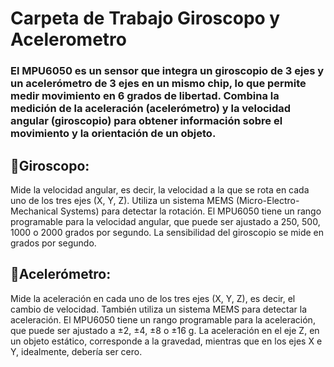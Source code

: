 # Carpeta de Trabajo Giroscopo y Acelerometro

### El MPU6050 es un sensor que integra un giroscopio de 3 ejes y un acelerómetro de 3 ejes en un mismo chip, lo que permite medir movimiento en 6 grados de libertad. Combina la medición de la aceleración (acelerómetro) y la velocidad angular (giroscopio) para obtener información sobre el movimiento y la orientación de un objeto. 

## 🧭Giroscopo:
 Mide la velocidad angular, es decir, la velocidad a la que se rota en cada uno de los tres ejes (X, Y, Z). Utiliza un sistema MEMS (Micro-Electro-Mechanical Systems) para detectar la rotación. El MPU6050 tiene un rango programable para la velocidad angular, que puede ser ajustado a 250, 500, 1000 o 2000 grados por segundo. La sensibilidad del giroscopio se mide en grados por segundo. 

## 🧭Acelerómetro:
Mide la aceleración en cada uno de los tres ejes (X, Y, Z), es decir, el cambio de velocidad. También utiliza un sistema MEMS para detectar la aceleración. El MPU6050 tiene un rango programable para la aceleración, que puede ser ajustado a ±2, ±4, ±8 o ±16 g. La aceleración en el eje Z, en un objeto estático, corresponde a la gravedad, mientras que en los ejes X e Y, idealmente, debería ser cero. 
